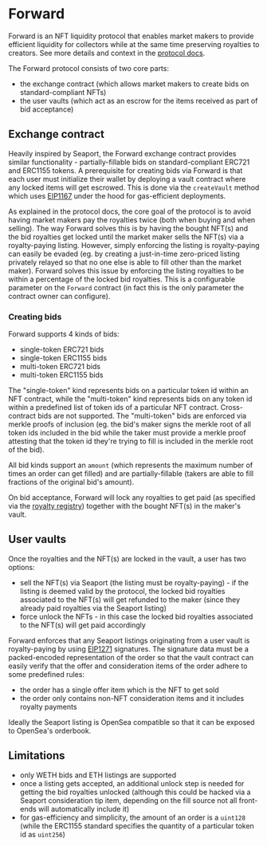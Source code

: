 # Forward

Forward is an NFT liquidity protocol that enables market makers to provide efficient liquidity for collectors while at the same time preserving royalties to creators. See more details and context in the [protocol docs](https://forward-protocol.readme.io/docs/getting-started).

The Forward protocol consists of two core parts:

- the exchange contract (which allows market makers to create bids on standard-compliant NFTs)
- the user vaults (which act as an escrow for the items received as part of bid acceptance)

## Exchange contract

Heavily inspired by Seaport, the Forward exchange contract provides similar functionality - partially-fillable bids on standard-compliant ERC721 and ERC1155 tokens. A prerequisite for creating bids via Forward is that each user must initialize their wallet by deploying a vault contract where any locked items will get escrowed. This is done via the `createVault` method which uses [EIP1167](https://eips.ethereum.org/EIPS/eip-1167) under the hood for gas-efficient deployments.

As explained in the protocol docs, the core goal of the protocol is to avoid having market makers pay the royalties twice (both when buying and when selling). The way Forward solves this is by having the bought NFT(s) and the bid royalties get locked until the market maker sells the NFT(s) via a royalty-paying listing. However, simply enforcing the listing is royalty-paying can easily be evaded (eg. by creating a just-in-time zero-priced listing privately relayed so that no one else is able to fill other than the market maker). Forward solves this issue by enforcing the listing royalties to be within a percentage of the locked bid royalties. This is a configurable parameter on the `Forward` contract (in fact this is the only parameter the contract owner can configure).

### Creating bids

Forward supports 4 kinds of bids:

- single-token ERC721 bids
- single-token ERC1155 bids
- multi-token ERC721 bids
- multi-token ERC1155 bids

The "single-token" kind represents bids on a particular token id within an NFT contract, while the "multi-token" kind represents bids on any token id within a predefined list of token ids of a particular NFT contract. Cross-contract bids are not supported. The "multi-token" bids are enforced via merkle proofs of inclusion (eg. the bid's maker signs the merkle root of all token ids included in the bid while the taker must provide a merkle proof attesting that the token id they're trying to fill is included in the merkle root of the bid).

All bid kinds support an `amount` (which represents the maximum number of times an order can get filled) and are partially-fillable (takers are able to fill fractions of the original bid's amount).

On bid acceptance, Forward will lock any royalties to get paid (as specified via the [royalty registry](https://royaltyregistry.xyz/)) together with the bought NFT(s) in the maker's vault.

## User vaults

Once the royalties and the NFT(s) are locked in the vault, a user has two options:

- sell the NFT(s) via Seaport (the listing must be royalty-paying) - if the listing is deemed valid by the protocol, the locked bid royalties associated to the NFT(s) will get refunded to the maker (since they already paid royalties via the Seaport listing)
- force unlock the NFTs - in this case the locked bid royalties associated to the NFT(s) will get paid accordingly

Forward enforces that any Seaport listings originating from a user vault is royalty-paying by using [EIP1271](https://eips.ethereum.org/EIPS/eip-1271) signatures. The signature data must be a packed-encoded representation of the order so that the vault contract can easily verify that the offer and consideration items of the order adhere to some predefined rules:

- the order has a single offer item which is the NFT to get sold
- the order only contains non-NFT consideration items and it includes royalty payments

Ideally the Seaport listing is OpenSea compatible so that it can be exposed to OpenSea's orderbook.

## Limitations

- only WETH bids and ETH listings are supported
- once a listing gets accepted, an additional unlock step is needed for getting the bid royalties unlocked (although this could be hacked via a Seaport consideration tip item, depending on the fill source not all front-ends will automatically include it)
- for gas-efficiency and simplicity, the amount of an order is a `uint128` (while the ERC1155 standard specifies the quantity of a particular token id as `uint256`)
